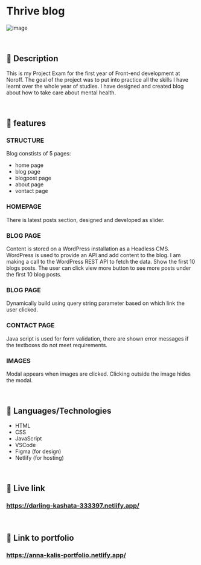 # Thrive blog 

![image](https://anna-kalis-portfolio.netlify.app/images/thrive-blog.png)

<br>

## 📌 Description

This is my Project Exam for the first year of Front-end development at Noroff.
The goal of the project was to put into practice all the skills I have learnt over the whole year of studies.
I have designed and created blog about how to take care about mental health.

<br>

## 📌 features

### STRUCTURE
Blog constists of 5 pages:
- home page
- blog page
- blogpost page
- about page
- vontact page

### HOMEPAGE
There is latest posts section, designed and developed as slider.

### BLOG PAGE
Content is stored on a WordPress installation as a Headless CMS. WordPress is used to provide an API and add content to the blog. I am making a call  to the WordPress REST API to fetch the data.
Show the first 10 blogs posts. The user can click view more button to see more posts under the first 10 blog posts.

### BLOG PAGE
Dynamically build using query string parameter based on which link the user clicked.

### CONTACT PAGE
Java script is used for form validation, there are shown error messages if the textboxes do not meet requirements.

### IMAGES
Modal appears when images are clicked. Clicking outside the image hides the modal.

<br>

## 📌 Languages/Technologies

* HTML
* CSS
* JavaScript
* VSCode
* Figma (for design)
* Netlify (for hosting)

<br>

## 📌 Live link
### https://darling-kashata-333397.netlify.app/
<br>

## 📌 Link to portfolio
### https://anna-kalis-portfolio.netlify.app/
<br>
